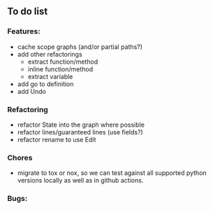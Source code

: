 ## To do list

### Features:

* cache scope graphs (and/or partial paths?)
* add other refactorings
  * extract function/method
  * inline function/method
  * extract variable
* add go to definition
* add Undo

### Refactoring

* refactor State into the graph where possible
* refactor lines/guaranteed lines (use fields?)
* refactor rename to use Edit

### Chores

* migrate to tox or nox, so we can test against all supported python
  versions locally as well as in github actions.

### Bugs:
